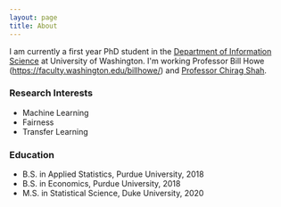 ```yaml
---
layout: page
title: About
---
```


I am currently a first year PhD student in the [Department of Information Science](https://stat.duke.edu) at University of Washington. I'm working Professor Bill Howe (https://faculty.washington.edu/billhowe/) and [Professor Chirag Shah](https://ischool.uw.edu/people/faculty/profile/chirags).

### Research Interests

- Machine Learning
- Fairness
- Transfer Learning

### Education

- B.S. in Applied Statistics, Purdue University, 2018
- B.S. in Economics, Purdue University, 2018
- M.S. in Statistical Science, Duke University, 2020
